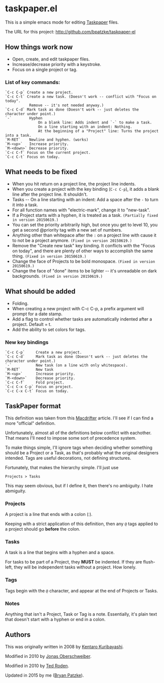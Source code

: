 # taskpaper.el

This is a simple emacs mode for editing [Taskpaper] files.

The URL for this project: http://github.com/bpatzke/taskpaper-el

## How things work now

- Open, create, and edit taskpaper files.
- Increase/decrease priority with a keystroke.
- Focus on a single project or tag.

### List of key commands:

	`C-c C-p` Create a new project.
	`C-c C-t` Create a new task. (Doesn't work -- conflict with "Focus on today".
	           Remove -- it's not needed anyway.)
	`C-c C-d` Mark task as done (Doesn't work -- just deletes the character under point.)
	`-`        Hyphen
                   On a blank line: Adds indent and `-` to make a task.
				   On a line starting with an indent: Nothing.
				   At the beginning of a "Project" line: Turns the project into a task.
	`M-RET`    Newline and hyphen. (works)
	`M-<up>`   Increase priority.
	`M-<down>` Decrease priority.
	`C-c C-f` Focus on the current project.
	`C-c C-t` Focus on today.

## What needs to be fixed

- When you hit return on a project line, the project line indents.
- When you create a project with the key binding (`C-c C-p`), it adds a blank line after
  the project line. It shouldn't.
- Tasks --  On a line starting with an indent: Add a space after the `-` to turn it into a task.
- For all function names with "electric-mark", change it to "new-task".
- If a Project starts with a hyphen, it is treated as a task. `(Partially fixed in version 20150619.)`
- You can set the priority arbitrarily high, but once you get to level 10, you get
  a second @priority tag with a new set of numbers.
- Anything other than whitepace after the `:` on a project line with cause it
  to not be a project anymore. `(Fixed in version 20150619.)`
- Remove the "Create new task" key binding. It conflicts with the "Focus on today",
  and there are plenty of other ways to accomplish the same thing. `(Fixed in version 20150619.)`
- Change the face of Projects to be bold monospace. `(Fixed in version 20150619.)`
- Change the face of "done" items to be lighter -- it's unreadable on dark backgrounds. `(Fixed in version 20150619.)`

## What should be added

- Folding.
- When creating a new project with C-c C-p, a prefix argument will prompt for a date stamp.
- Add a flag to control whether tasks are automatically indented after a project. Default = t.
- Add the ability to set colors for tags.

### New key bindings

	`C-c C-p`     Create a new project.
	`C-c C-d`     Mark task as done (Doesn't work -- just deletes the character under point.)
	`-`           New task (on a line with only whitespace).
	`M-RET`       New task
	`M-<up>`      Increase priority.
	`M-<down>`    Decrease priority.
	`C-c C-f`     Fold project.
	`C-c C-x C-p` Focus on project.
	`C-c C-x C-t` Focus on today.

## TaskPaper format

This definition was taken from this [Macdrifter] article. I'll see if I can find
a more "official" definition.

Unfortunately, almost all of the definitions below confilct with eachother.
That means I'll need to impose some sort of precedence system.

To make things simple, I'll ignore tags when deciding whether something should
be a Project or a Task, as that's probably what the original designers intended.
Tags are useful decorations, not defining structures.

Fortunately, that makes the hierarchy simple. I'll just use

	Projects > Tasks

This may seem obvious, but if I define it, then there's no ambiguity. I hate
abmiguity.

### Projects

A project is a line that ends with a colon (:).

Keeping with a strict application of this definition, then any `@` tags applied
to a project should go **before** the colon.

### Tasks

A task is a line that begins with a hyphen and a space.

For tasks to be part of a Project, they **MUST** be indented. If they are flush-left,
they will be independent tasks without a project. How lonely.

### Tags

Tags begin with the `@` character, and appear at the end of Projects or Tasks.

### Notes

Anything that isn't a Project, Task or Tag is a note. Essentially, it's plain
text that doesn't start with a hyphen or end in a colon.

## Authors

This was originally written in 2008 by [Kentaro Kuribayashi].

Modified in 2010 by [Jonas Oberschweiber].

Modified in 2010 by [Ted Roden].

Updated in 2015 by me ([Bryan Patzke]).

[Taskpaper]: http://www.hogbaysoftware.com/products/taskpaper/
[Macdrifter]: http://www.macdrifter.com/2014/01/deconstructing-my-omnifocus-dependency.html
[Kentaro Kuribayashi]: http://coderepos.org/share/browser/lang/elisp/taskpaper/trunk/taskpaper.el
[Jonas Oberschweiber]: http://github.com/jonasoberschweiber/taskpaper-el
[Ted Roden]: https://github.com/tedroden/taskpaper-el
[Bryan Patzke]: https://github.com/bpatzke/taskpaper-el

